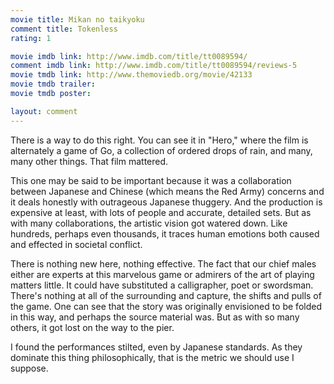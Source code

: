```yaml
---
movie title: Mikan no taikyoku
comment title: Tokenless
rating: 1

movie imdb link: http://www.imdb.com/title/tt0089594/
comment imdb link: http://www.imdb.com/title/tt0089594/reviews-5
movie tmdb link: http://www.themoviedb.org/movie/42133
movie tmdb trailer: 
movie tmdb poster: 

layout: comment
---
```


There is a way to do this right. You can see it in "Hero," where the film is alternately a game of Go, a collection of ordered drops of rain, and many, many other things. That film mattered.

This one may be said to be important because it was a collaboration between Japanese and Chinese (which means the Red Army) concerns and it deals honestly with outrageous Japanese thuggery. And the production is expensive at least, with lots of people and accurate, detailed sets. But as with many collaborations, the artistic vision got watered down. Like hundreds, perhaps even thousands, it traces human emotions both caused and effected in societal conflict. 

There is nothing new here, nothing effective. The fact that our chief males either are experts at this marvelous game or admirers of the art of playing matters little. It could have substituted a calligrapher, poet or swordsman. There's nothing at all of the surrounding and capture, the shifts and pulls of the game. One can see that the story was originally envisioned to be folded in this way, and perhaps the source material was. But as with so many others, it got lost on the way to the pier.

I found the performances stilted, even by Japanese standards. As they dominate this thing philosophically, that is the metric we should use I suppose.